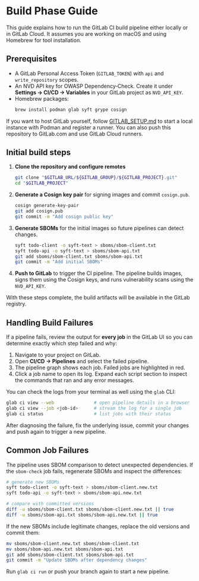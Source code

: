 # Build Phase Guide

This guide explains how to run the GitLab CI build pipeline either locally or in GitLab Cloud.
It assumes you are working on macOS and using Homebrew for tool installation.

## Prerequisites

- A GitLab Personal Access Token (`GITLAB_TOKEN`) with `api` and `write_repository` scopes.
- An NVD API key for OWASP Dependency‑Check. Create it under **Settings → CI/CD → Variables** in your GitLab project as `NVD_API_KEY`.
- Homebrew packages:
  ```bash
  brew install podman glab syft grype cosign
  ```

If you want to host GitLab yourself, follow [GITLAB_SETUP.md](./GITLAB_SETUP.md) to start a local instance with Podman and register a runner.
You can also push this repository to GitLab.com and use GitLab Cloud runners.

## Initial build steps

1. **Clone the repository and configure remotes**
   ```bash
   git clone "$GITLAB_URL/${GITLAB_GROUP}/${GITLAB_PROJECT}.git"
   cd "$GITLAB_PROJECT"
   ```
2. **Generate a Cosign key pair** for signing images and commit `cosign.pub`.
   ```bash
   cosign generate-key-pair
   git add cosign.pub
   git commit -m "Add cosign public key"
   ```
3. **Generate SBOMs** for the initial images so future pipelines can detect changes.
   ```bash
   syft todo-client -o syft-text > sboms/sbom-client.txt
   syft todo-api -o syft-text > sboms/sbom-api.txt
   git add sboms/sbom-client.txt sboms/sbom-api.txt
   git commit -m "Add initial SBOMs"
   ```
4. **Push to GitLab** to trigger the CI pipeline. The pipeline builds images,
   signs them using the Cosign keys, and runs vulnerability scans using
   the `NVD_API_KEY`.

With these steps complete, the build artifacts will be available in the GitLab registry.

## Handling Build Failures

If a pipeline fails, review the output for **every job** in the GitLab UI so you
can determine exactly which step failed and why:

1. Navigate to your project on GitLab.
2. Open **CI/CD → Pipelines** and select the failed pipeline.
3. The pipeline graph shows each job. Failed jobs are highlighted in red.
4. Click a job name to open its log. Expand each script section to inspect the
   commands that ran and any error messages.

You can check the logs from your terminal as well using the `glab` CLI:

```bash
glab ci view --web               # open pipeline details in a browser
glab ci view --job <job-id>      # stream the log for a single job
glab ci status                   # list jobs with their status
```

After diagnosing the failure, fix the underlying issue, commit your changes and
push again to trigger a new pipeline.

## Common Job Failures

The pipeline uses SBOM comparison to detect unexpected dependencies. If the `sbom-check` job fails, regenerate SBOMs and inspect the differences:

```bash
# generate new SBOMs
syft todo-client -o syft-text > sboms/sbom-client.new.txt
syft todo-api -o syft-text > sboms/sbom-api.new.txt

# compare with committed versions
diff -u sboms/sbom-client.txt sboms/sbom-client.new.txt || true
diff -u sboms/sbom-api.txt sboms/sbom-api.new.txt || true
```

If the new SBOMs include legitimate changes, replace the old versions and commit them:

```bash
mv sboms/sbom-client.new.txt sboms/sbom-client.txt
mv sboms/sbom-api.new.txt sboms/sbom-api.txt
git add sboms/sbom-client.txt sboms/sbom-api.txt
git commit -m "Update SBOMs after dependency changes"
```

Run `glab ci run` or push your branch again to start a new pipeline.
